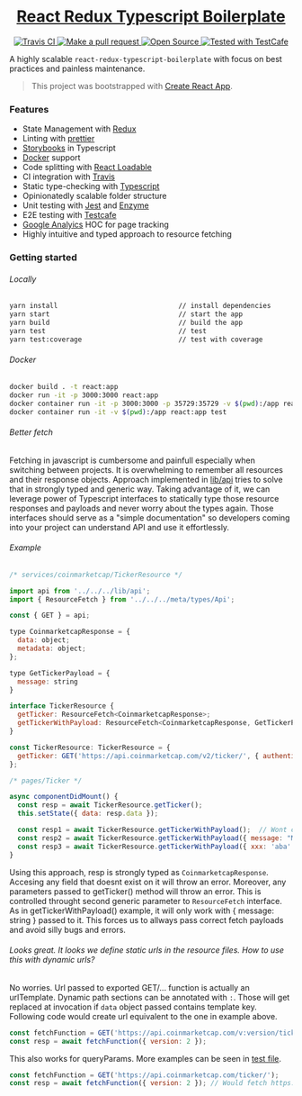 <!-- Name -->

<h1 align="center">
  <a href="https://github.com/Meemaw/react-redux-typescript-boilerplate">React Redux Typescript Boilerplate</a>
</h1>

<!-- Badges -->

<p align="center">

  <a href="https://travis-ci.com/Meemaw/react-redux-typescript-boilerplate">
    <img alt="Travis CI" src="https://api.travis-ci.com/Meemaw/react-redux-typescript-boilerplate.svg?branch=master" />
  </a>

  <a href="http://makeapullrequest.com">
    <img alt="Make a pull request" src="https://img.shields.io/badge/PRs-welcome-brightgreen.svg?style=flat-square" />
  </a>

  <a href="https://opensource.org/">
    <img alt="Open Source" src="https://badges.frapsoft.com/os/v1/open-source.svg?v=103"/>
  </a>

  <a href="https://github.com/DevExpress/testcafe">
    <img alt="Tested with TestCafe" src="https://img.shields.io/badge/tested%20with-TestCafe-2fa4cf.svg">
  </a>

</p>

A highly scalable `react-redux-typescript-boilerplate` with focus on best practices and painless maintenance.

> This project was bootstrapped with [Create React App](https://github.com/facebook/create-react-app).

### Features

- State Management with [Redux](https://redux.js.org/)
- Linting with [prettier](https://github.com/prettier/prettier)
- [Storybooks](https://storybook.js.org/) in Typescript
- [Docker](https://www.docker.com/) support
- Code splitting with [React Loadable](https://github.com/jamiebuilds/react-loadable)
- CI integration with [Travis](https://travis-ci.org/)
- Static type-checking with [Typescript](https://www.typescriptlang.org/)
- Opinionatedly scalable folder structure
- Unit testing with [Jest](https://jestjs.io/) and [Enzyme](https://github.com/airbnb/enzyme)
- E2E testing with [Testcafe](https://devexpress.github.io/testcafe/)
- [Google Analyics](https://analytics.google.com/analytics/web/) HOC for page tracking
- Highly intuitive and typed approach to resource fetching

### Getting started

###### Locally

```sh
yarn install                              // install dependencies
yarn start                                // start the app
yarn build                                // build the app
yarn test                                 // test
yarn test:coverage                        // test with coverage
```

###### Docker

```sh
docker build . -t react:app                                                            // build the react docker image
docker run -it -p 3000:3000 react:app                                                  // runs react app on port 3000
docker container run -it -p 3000:3000 -p 35729:35729 -v $(pwd):/app react:app          // runs react app with hot realoding
docker container run -it -v $(pwd):/app react:app test                                 // runs tests inside docker
```

###### Better fetch

Fetching in javascript is cumbersome and painfull especially when switching between projects. It is overwhelming to remember all resources and their response objects. Approach implemented in [lib/api](https://github.com/Meemaw/react-redux-typescript-boilerplate/blob/master/src/lib/api/index.tsx) tries to solve that in strongly typed and generic way. Taking advantage of it, we can leverage power of Typescript interfaces to statically type those resource responses and payloads and never worry about the types again. Those interfaces should serve as a "simple documentation" so developers coming into your project can understand API and use it effortlessly.

###### Example

```js
/* services/coinmarketcap/TickerResource */

import api from '../../../lib/api';
import { ResourceFetch } from '../../../meta/types/Api';

const { GET } = api;

type CoinmarketcapResponse = {
  data: object;
  metadata: object;
};

type GetTickerPayload = {
  message: string
}

interface TickerResource {
  getTicker: ResourceFetch<CoinmarketcapResponse>;
  getTickerWithPayload: ResourceFetch<CoinmarketcapResponse, GetTickerPayload>
}

const TickerResource: TickerResource = {
  getTicker: GET('https://api.coinmarketcap.com/v2/ticker/', { authenticated: false }),
};

/* pages/Ticker */

async componentDidMount() {
  const resp = await TickerResource.getTicker();
  this.setState({ data: resp.data });

  const resp1 = await TickerResource.getTickerWithPayload();  // Wont compile
  const resp2 = await TickerResource.getTickerWithPayload({ message: "Message" });  // Will compile
  const resp3 = await TickerResource.getTickerWithPayload({ xxx: 'aba' }); // Wont compile
}
```

Using this approach, resp is strongly typed as `CoinmarketcapResponse`. Accesing any field that doesnt exist on it will throw an error. Moreover, any parameters passed to getTicker() method will throw an error. This is controlled throught second generic parameter to `ResourceFetch` interface. As in getTickerWithPayload() example, it will only work with { message: string } passed to it. This forces us to allways pass correct fetch payloads and avoid silly bugs and errors.

###### Looks great. It looks we define static urls in the resource files. How to use this with dynamic urls?

No worries. Url passed to exported GET/... function is actually an urlTemplate. Dynamic path sections can be annotated with `:`. Those will get replaced at invocation if `data` object passed contains template key. Following code would create url equivalent to the one in example above.

```js
const fetchFunction = GET('https://api.coinmarketcap.com/v:version/ticker/');
const resp = await fetchFunction({ version: 2 });
```

This also works for queryParams. More examples can be seen in [test file](https://github.com/Meemaw/react-typescript-boilerplate/blob/master/src/lib/urls/index.spec.tsx).

```js
const fetchFunction = GET('https://api.coinmarketcap.com/ticker/');
const resp = await fetchFunction({ version: 2 }); // Would fetch https://api.coinmarketcap.com/ticker/?version=2
```
